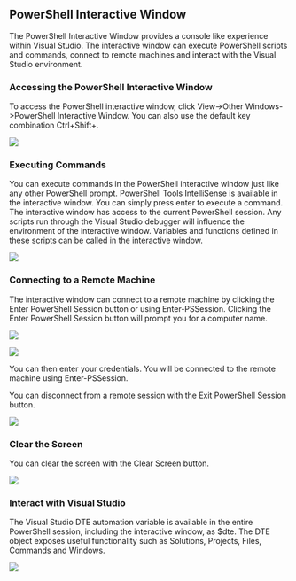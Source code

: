 ## PowerShell Interactive Window

The PowerShell Interactive Window provides a console like experience within Visual Studio. The interactive window can execute PowerShell scripts and commands, connect to remote machines and interact with the Visual Studio environment.

### Accessing the PowerShell Interactive Window

To access the PowerShell interactive window, click View-&gt;Other Windows-&gt;PowerShell Interactive Window. You can also use the default key combination Ctrl+Shift+\.

![](https://i0.wp.com/poshtools.com/wp-content/uploads/2017/07/view.png?resize=639%2C487&ssl=1)

### Executing Commands

You can execute commands in the PowerShell interactive window just like any other PowerShell prompt. PowerShell Tools IntelliSense is available in the interactive window. You can simply press enter to execute a command. The interactive window has access to the current PowerShell session. Any scripts run through the Visual Studio debugger will influence the environment of the interactive window. Variables and functions defined in these scripts can be called in the interactive window.

![](https://i1.wp.com/poshtools.com/wp-content/uploads/2017/07/execute.png?resize=866%2C127&ssl=1)

### Connecting to a Remote Machine

The interactive window can connect to a remote machine by clicking the Enter PowerShell Session button or using Enter-PSSession. Clicking the Enter PowerShell Session button will prompt you for a computer name.

![](https://i2.wp.com/poshtools.com/wp-content/uploads/2017/07/enterpssession.png?resize=278%2C134&ssl=1)

![](https://i2.wp.com/poshtools.com/wp-content/uploads/2017/07/computerName.png?resize=450%2C166&ssl=1)

You can then enter your credentials. You will be connected to the remote machine using Enter-PSSession.

You can disconnect from a remote session with the Exit PowerShell Session button.

![](https://i1.wp.com/poshtools.com/wp-content/uploads/2017/07/exitPssession.png?resize=312%2C120&ssl=1)

### Clear the Screen

You can clear the screen with the Clear Screen button.

![](https://i0.wp.com/poshtools.com/wp-content/uploads/2017/07/clearScreen.png?resize=242%2C118&ssl=1)

### Interact with Visual Studio

The Visual Studio DTE automation variable is available in the entire PowerShell session, including the interactive window, as $dte. The DTE object exposes useful functionality such as Solutions, Projects, Files, Commands and Windows.

![](https://i1.wp.com/poshtools.com/wp-content/uploads/2017/07/dte.png?resize=313%2C247&ssl=1)

